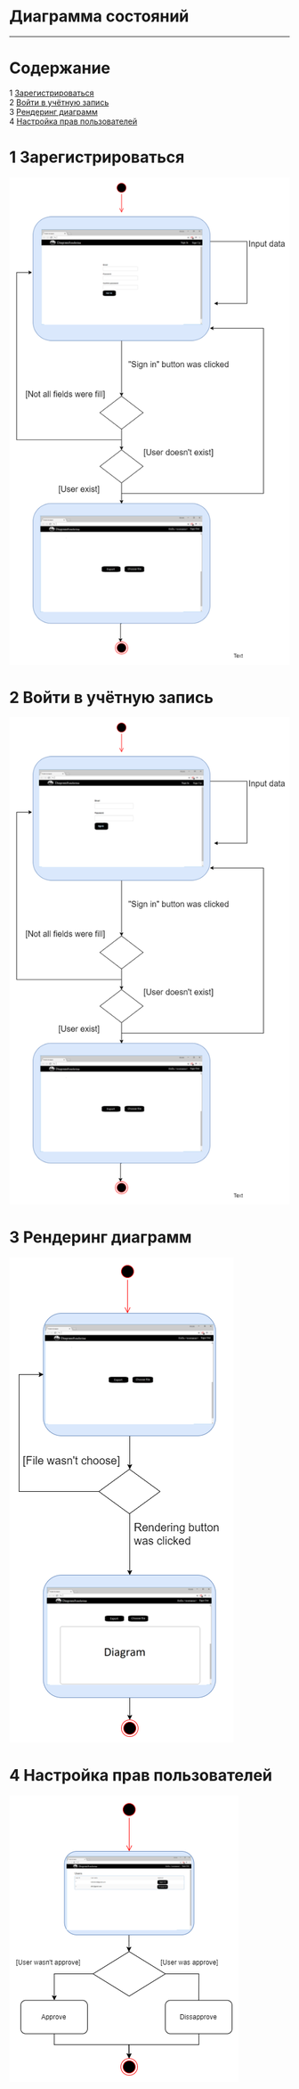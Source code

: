 # Диаграмма состояний
---

# Содержание
1 [Зарегистрироваться](#reg)  
2 [Войти в учётную запись](#login)  
3 [Рендеринг диаграмм](#ren)  
4 [Настройка прав пользователей](#config)

<a name="reg"/>

# 1 Зарегистрироваться
![Зарегистрироваться](State.SignUp.png)

<a name="login"/>

# 2 Войти в учётную запись
![Войти в учётную записть](State.SignIn.png)

<a name="ren"/>

# 3 Рендеринг диаграмм
![Войти в учётную записть](State.Rendering.png)

<a name="config"/>

# 4 Настройка прав пользователей
![Войти в учётную записть](State.UserConfig.png)